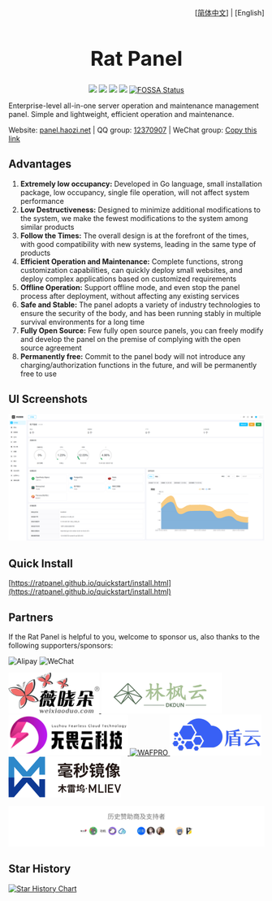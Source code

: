 <p align="right">
[<a href="README.md">简体中文</a>] | [English]
</p>

<h1 align="center" style="font-size: 40px">Rat Panel</h1>

<p align="center">
  <a href="https://github.com/tnb-labs/panel/releases"><img src="https://img.shields.io/github/release/tnb-labs/panel.svg"></a>
  <a href="https://github.com/tnb-labs/panel/actions"><img src="https://github.com/tnb-labs/panel/actions/workflows/test.yml/badge.svg"></a>
  <a href="https://goreportcard.com/report/github.com/tnb-labs/panel"><img src="https://goreportcard.com/badge/github.com/tnb-labs/panel"></a>
  <a href="https://img.shields.io/github/license/tnb-labs/panel"><img src="https://img.shields.io/github/license/tnb-labs/panel"></a>
  <a href="https://app.fossa.com/projects/git%2Bgithub.com%2Ftnb-labs%2Fpanel?ref=badge_shield"><img src="https://app.fossa.com/api/projects/git%2Bgithub.com%2Ftnb-labs%2Fpanel.svg?type=shield" alt="FOSSA Status"></a>
</p>

Enterprise-level all-in-one server operation and maintenance management panel. Simple and lightweight, efficient operation and maintenance.

Website: [panel.haozi.net](https://panel.haozi.net) | QQ group: [12370907](https://jq.qq.com/?_wv=1027&k=I1oJKSTH) | WeChat group: [Copy this link](https://work.weixin.qq.com/gm/d8ebf618553398d454e3378695c858b6)

## Advantages

1. **Extremely low occupancy:** Developed in Go language, small installation package, low occupancy, single file operation, will not affect system performance
2. **Low Destructiveness:** Designed to minimize additional modifications to the system, we make the fewest modifications to the system among similar products
3. **Follow the Times:** The overall design is at the forefront of the times, with good compatibility with new systems, leading in the same type of products
4. **Efficient Operation and Maintenance:** Complete functions, strong customization capabilities, can quickly deploy small websites, and deploy complex applications based on customized requirements
5. **Offline Operation:** Support offline mode, and even stop the panel process after deployment, without affecting any existing services
6. **Safe and Stable:** The panel adopts a variety of industry technologies to ensure the security of the body, and has been running stably in multiple survival environments for a long time
7. **Fully Open Source:** Few fully open source panels, you can freely modify and develop the panel on the premise of complying with the open source agreement
8. **Permanently free:** Commit to the panel body will not introduce any charging/authorization functions in the future, and will be permanently free to use

## UI Screenshots

![UI Screenshots](.github/assets/ui.png)

## Quick Install

[https://ratpanel.github.io/quickstart/install.html](https://ratpanel.github.io/quickstart/install.html)

## Partners

If the Rat Panel is helpful to you, welcome to sponsor us, also thanks to the following supporters/sponsors:

![Alipay](https://github.com/user-attachments/assets/d000b147-6da1-467a-9d80-9a3e8078602a) ![WeChat](https://github.com/user-attachments/assets/a53ff212-7076-487e-88bd-c93f6e98df1d)

<a href="https://www.weixiaoduo.com/">
  <img height="80" src=".github/assets/wxd.png" alt="微晓朵">
</a>
<a href="https://www.dkdun.cn/aff/MQZZNVHQ">
  <img height="80" src=".github/assets/dk.png" alt="林枫云">
</a>
<a href="https://su.sctes.com/register?code=8st689ujpmm2p">
  <img height="80" src=".github/assets/sctes.png" alt="无畏云加速">
</a>
<a href="https://su.sctes.com/register?code=8st689ujpmm2p">
  <img height="80" src=".github/assets/wafpro.png" alt="WAFPRO">
</a>
<a href="https://scdn.ddunyun.com/">
  <img height="80" src=".github/assets/ddunyun.png" alt="盾云SCDN">
</a>
<a href="https://1ms.run">
  <img height="80" src=".github/assets/1ms.svg" alt="毫秒镜像提供经过审核的 Docker 镜像加速服务">
</a>

<p align="center">
  <a target="_blank" href="https://afdian.com/a/tnblabs">
    <img alt="sponsors" src="https://github.com/tnb-labs/sponsor/blob/main/sponsors.svg?raw=true"/>
  </a>
</p>

## Star History

<a href="https://star-history.com/#tnb-labs/panel&Date">
 <picture>
   <source media="(prefers-color-scheme: dark)" srcset="https://api.star-history.com/svg?repos=tnb-labs/panel&type=Date&theme=dark" />
   <source media="(prefers-color-scheme: light)" srcset="https://api.star-history.com/svg?repos=tnb-labs/panel&type=Date" />
   <img alt="Star History Chart" src="https://api.star-history.com/svg?repos=tnb-labs/panel&type=Date" />
 </picture>
</a>
